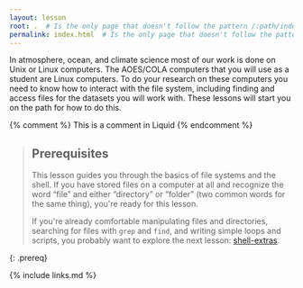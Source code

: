 ```yaml
---
layout: lesson
root: .  # Is the only page that doesn't follow the pattern /:path/index.html
permalink: index.html  # Is the only page that doesn't follow the pattern /:path/index.html
---
```

In atmosphere, ocean, and climate science most of our work is done on Unix or Linux computers.  The AOES/COLA computers that you will use
as a student are Linux computers.  To do your research on these computers you need to know how to interact with the file system, including 
finding and access files for the datasets you will work with.  These lessons will start you on the path for how to do this.

<!-- this is an html comment -->

{% comment %} This is a comment in Liquid {% endcomment %}

> ## Prerequisites
> This lesson guides you through the basics of file systems and the
> shell.  If you have stored files on a computer at all and recognize
> the word “file” and either “directory” or “folder” (two common words
> for the same thing), you're ready for this lesson.
>
> If you're already comfortable manipulating files and directories,
> searching for files with `grep` and `find`, and writing simple loops
> and scripts, you probably want to explore the next lesson: [shell-extras](https://carpentries-incubator.github.io/shell-extras/).
>
{: .prereq}

{% include links.md %}
